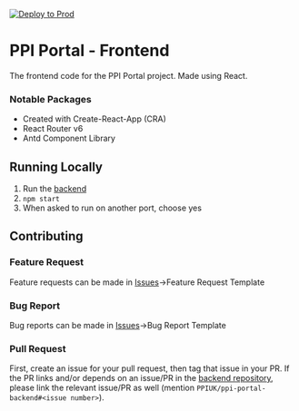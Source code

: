 [![Deploy to Prod](https://github.com/PPIUK/ppi-portal-frontend/actions/workflows/production.yml/badge.svg)](https://github.com/PPIUK/ppi-portal-frontend/actions/workflows/production.yml)

# PPI Portal - Frontend
The frontend code for the PPI Portal project. Made using React.
### Notable Packages
- Created with Create-React-App (CRA)
- React Router v6
- Antd Component Library

## Running Locally
1. Run the [backend](https://github.com/PPIUK/ppi-portal-frontend)
2. `npm start`
3. When asked to run on another port, choose yes

## Contributing
### Feature Request
Feature requests can be made in [Issues](https://github.com/PPIUK/ppi-portal-frontend/issues)->Feature Request Template

### Bug Report
Bug reports can be made in [Issues](https://github.com/PPIUK/ppi-portal-frontend/issues)->Bug Report Template

### Pull Request
First, create an issue for your pull request, then tag that issue in your PR. If the PR links and/or depends on an issue/PR in the [backend repository](https://github.com/PPIUK/ppi-portal-frontend), please link the relevant issue/PR as well (mention `PPIUK/ppi-portal-backend#<issue number>`).
